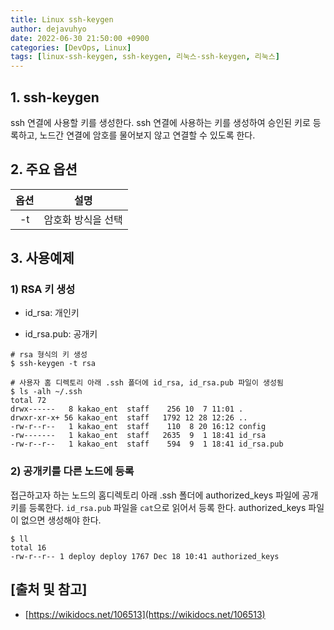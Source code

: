 ```yaml
---
title: Linux ssh-keygen
author: dejavuhyo
date: 2022-06-30 21:50:00 +0900
categories: [DevOps, Linux]
tags: [linux-ssh-keygen, ssh-keygen, 리눅스-ssh-keygen, 리눅스]
---
```


## 1. ssh-keygen
ssh 연결에 사용할 키를 생성한다. ssh 연결에 사용하는 키를 생성하여 승인된 키로 등록하고, 노드간 연결에 암호를 물어보지 않고 연결할 수 있도록 한다.

## 2. 주요 옵션

| 옵션 | 설명 |
|:-----:|:-----:|
| -t | 암호화 방식을 선택 |

## 3. 사용예제

### 1) RSA 키 생성

* id_rsa: 개인키

* id_rsa.pub: 공개키

```shell
# rsa 형식의 키 생성
$ ssh-keygen -t rsa

# 사용자 홈 디렉토리 아래 .ssh 폴더에 id_rsa, id_rsa.pub 파일이 생성됨
$ ls -alh ~/.ssh
total 72
drwx------   8 kakao_ent  staff    256 10  7 11:01 .
drwxr-xr-x+ 56 kakao_ent  staff   1792 12 28 12:26 ..
-rw-r--r--   1 kakao_ent  staff    110  8 20 16:12 config
-rw-------   1 kakao_ent  staff   2635  9  1 18:41 id_rsa
-rw-r--r--   1 kakao_ent  staff    594  9  1 18:41 id_rsa.pub
```

### 2) 공개키를 다른 노드에 등록
접근하고자 하는 노드의 홈디렉토리 아래 .ssh 폴더에 authorized_keys 파일에 공개키를 등록한다. `id_rsa.pub` 파일을 `cat`으로 읽어서 등록 한다. authorized_keys 파일이 없으면 생성해야 한다.

```shell
$ ll
total 16
-rw-r--r-- 1 deploy deploy 1767 Dec 18 10:41 authorized_keys
```

## [출처 및 참고]
* [https://wikidocs.net/106513](https://wikidocs.net/106513)
